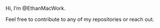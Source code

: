 Hi, I’m @EthanMacWork.

Feel free to contribute to any of my repositories or reach out.

<!---
EthanMacWork/EthanMacWork is a ✨ special ✨ repository because its `README.md` (this file) appears on your GitHub profile.
You can click the Preview link to take a look at your changes.
--->
